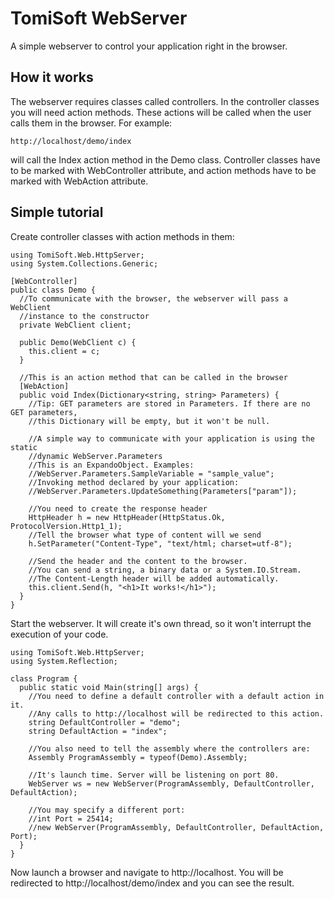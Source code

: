 TomiSoft WebServer
==================
A simple webserver to control your application right in the browser.

How it works
------------
The webserver requires classes called controllers. In the controller classes
you will need action methods. These actions will be called when the user calls
them in the browser. For example:
```
http://localhost/demo/index
```
will call the Index action method in the Demo class. Controller classes have to
be marked with WebController attribute, and action methods have to be marked with
WebAction attribute.

Simple tutorial
---------------
Create controller classes with action methods in them:
```
using TomiSoft.Web.HttpServer;
using System.Collections.Generic;

[WebController]
public class Demo {
  //To communicate with the browser, the webserver will pass a WebClient
  //instance to the constructor
  private WebClient client;
  
  public Demo(WebClient c) {
    this.client = c;
  }

  //This is an action method that can be called in the browser
  [WebAction]
  public void Index(Dictionary<string, string> Parameters) {
    //Tip: GET parameters are stored in Parameters. If there are no GET parameters,
    //this Dictionary will be empty, but it won't be null.
    
    //A simple way to communicate with your application is using the static
    //dynamic WebServer.Parameters
    //This is an ExpandoObject. Examples:
    //WebServer.Parameters.SampleVariable = "sample_value";
    //Invoking method declared by your application:
    //WebServer.Parameters.UpdateSomething(Parameters["param"]);
  
    //You need to create the response header
    HttpHeader h = new HttpHeader(HttpStatus.Ok, ProtocolVersion.Http1_1);
    //Tell the browser what type of content will we send
    h.SetParameter("Content-Type", "text/html; charset=utf-8");
    
    //Send the header and the content to the browser.
    //You can send a string, a binary data or a System.IO.Stream.
    //The Content-Length header will be added automatically.
    this.client.Send(h, "<h1>It works!</h1>");
  }
}
```

Start the webserver. It will create it's own thread, so it won't interrupt the execution of your code.
```
using TomiSoft.Web.HttpServer;
using System.Reflection;

class Program {
  public static void Main(string[] args) {
    //You need to define a default controller with a default action in it.
    //Any calls to http://localhost will be redirected to this action.
    string DefaultController = "demo";
    string DefaultAction = "index";
    
    //You also need to tell the assembly where the controllers are:
    Assembly ProgramAssembly = typeof(Demo).Assembly;
    
    //It's launch time. Server will be listening on port 80.
    WebServer ws = new WebServer(ProgramAssembly, DefaultController, DefaultAction);
    
    //You may specify a different port:
    //int Port = 25414;
    //new WebServer(ProgramAssembly, DefaultController, DefaultAction, Port);
  }
}
```

Now launch a browser and navigate to http://localhost.
You will be redirected to http://localhost/demo/index and you can see the result.
